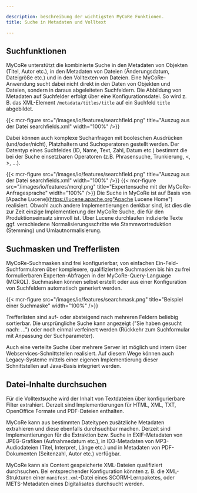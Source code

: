 ```yaml
---

description: beschreibung der wichtigsten MyCoRe Funktionen.
title: Suche in Metadaten und Volltext

---
```


## Suchfunktionen

MyCoRe unterstützt die kombinierte Suche in den Metadaten von Objekten (Titel, Autor etc.),
in den Metadaten von Dateien (Änderungsdatum, Dateigröße etc.) und in den Volltexten von Dateien.
Eine MyCoRe-Anwendung sucht dabei nicht direkt in den Daten von Objekten und Dateien, sondern in daraus abgeleiteten
Suchfeldern. Die Abbildung von Metadaten auf Suchfelder erfolgt über eine Konfigurationsdatei. So wird z. B.
das XML-Element <code>/metadata/titles/title</code> auf ein Suchfeld <code>title</code> abgebildet.

{{< mcr-figure src="/images/io/features/searchfield.png"  title="Auszug aus der Datei searchfields.xml" width="100%" />}}

Dabei können auch komplexe Suchanfragen mit booleschen Ausdrücken (und/oder/nicht), Platzhaltern und Suchoperatoren
gestellt werden. Der Datentyp eines Suchfeldes (ID, Name, Text, Zahl, Datum etc.) bestimmt die bei der Suche
einsetzbaren Operatoren (z.B. Phrasensuche, Trunkierung, &lt;, &gt;, ...).

{{< mcr-figure src="/images/io/features/searchfield.png"  title="Auszug aus der Datei searchfields.xml" width="100%" />}}
{{< mcr-figure src="/images/io/features/mcrql.png"  title="Expertensuche mit der MyCoRe-Anfragesprache" width="100%" />}}
Die Suche in MyCoRe ist auf Basis von
[Apache Lucene](https://lucene.apache.org"Apache Lucene Home")
realisiert. Obwohl auch andere Implementierungen denkbar sind, ist dies
die zur Zeit einzige Implementierung der MyCoRe Suche, die für den Produktionseinsatz sinnvoll ist.
Über Lucene durchlaufen indizierte Texte ggf. verschiedene Normalisierungsschritte wie Stammwortreduktion (Stemming) und
Umlautnormalisierung.

## Suchmasken und Trefferlisten

MyCoRe-Suchmasken sind frei konfigurierbar, von einfachen Ein-Feld-Suchformularen über komplexere, qualifiziertere
Suchmasken bis hin zu frei formulierbaren Experten-Abfragen in der MyCoRe-Query-Language (MCRQL). Suchmasken können
selbst erstellt oder aus einer Konfiguration von Suchfeldern automatisch generiert werden.

{{< mcr-figure src="/images/io/features/searchmask.png"  title="Beispiel einer Suchmaske" width="100%" />}}

Trefferlisten sind auf- oder absteigend nach mehreren Feldern beliebig sortierbar. Die ursprüngliche Suche kann angezeigt
("Sie haben gesucht nach: ...") oder noch einmal verfeinert werden (Rückkehr zum Suchformular mit Anpassung der
Suchparameter).

Auch eine verteilte Suche über mehrere Server ist möglich und intern über Webservices-Schnittstellen
realisiert. Auf diesem Wege können auch Legacy-Systeme mittels einer eigenen Implementierung dieser Schnittstellen auf
Java-Basis integriert werden.

## Datei-Inhalte durchsuchen

Für die Volltextsuche wird der Inhalt von Textdateien über konfigurierbare Filter extrahiert. Derzeit sind Implementierungen
für HTML, XML, TXT, OpenOffice Formate und PDF-Dateien enthalten.

MyCoRe kann aus bestimmten Dateitypen zusätzliche Metadaten extrahieren und diese ebenfalls durchsuchbar machen. Derzeit
sind Implementierungen für die Extraktion bzw. Suche in EXIF-Metadaten von JPEG-Grafiken (Aufnahmedatum etc.),
in ID3-Metadaten von MP3-Audiodateien (Titel, Interpret, Länge etc.)
und in Metadaten von PDF-Dokumenten (Seitenzahl, Autor etc.) verfügbar.

MyCoRe kann als Content gespeicherte XML-Dateien qualifiziert durchsuchen. Bei entsprechender Konfiguration könnten z. B.
die XML-Strukturen einer <code>manifest.xml</code>-Datei eines SCORM-Lernpaketes, oder METS-Metadaten eines Digitalisates durchsucht werden.